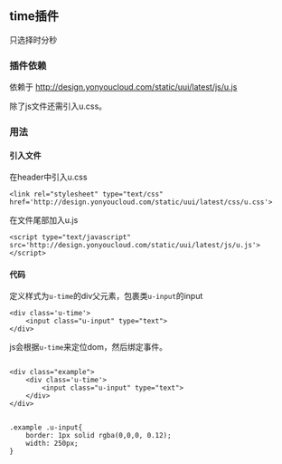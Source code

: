 ## time插件

只选择时分秒

### 插件依赖

依赖于 http://design.yonyoucloud.com/static/uui/latest/js/u.js

除了js文件还需引入u.css。

### 用法

#### 引入文件
在header中引入u.css
```
<link rel="stylesheet" type="text/css" href='http://design.yonyoucloud.com/static/uui/latest/css/u.css'>
```
在文件尾部加入u.js

```
<script type="text/javascript" src='http://design.yonyoucloud.com/static/uui/latest/js/u.js'></script>

```

#### 代码

定义样式为`u-time`的div父元素，包裹类`u-input`的input

```
<div class='u-time'>
    <input class="u-input" type="text">
</div>

```

js会根据`u-time`来定位dom，然后绑定事件。



<div class="examples-code"><pre><code>
&lt;div class="example">
	&lt;div class='u-time'>
	    &lt;input class="u-input" type="text">
	&lt;/div>
&lt;/div></code></pre>
</div>

<div class="examples-code"><pre><code>
.example .u-input{
	border: 1px solid rgba(0,0,0, 0.12);
	width: 250px;
}</code></pre>
</div>


